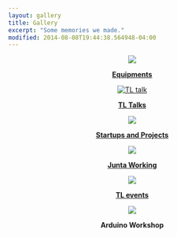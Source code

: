 ```yaml
---
layout: gallery
title: Gallery
excerpt: "Some memories we made."
modified: 2014-08-08T19:44:38.564948-04:00
---
```

<div class="img">
	<div>
	<center>
	<a href="{{ site.url }}/gallery/equipment">
		<img class="image" src="{{site.url}}/images/gallery/equipments6.jpg" >
		<p><b>Equipments</b></p>
		<!-- <p>TL boasts an wide inventory ranging from tiny resistors to sophisticated machines and necessary software assistance.</p> -->
	</a>
	</center>
	</div>
	<div>
	<center>
	<a href="{{ site.url }}/gallery/tl_talk">
		<img class="image" src="{{site.url}}/images/gallery/tltalk1.jpg" alt="TL talk" >
		<p><b>TL Talks</b></p>
		<!-- <p>Support documents for some of the equipments have been prepared by generous inputs of lab users, to assist other users.</p> -->
	</a>
	</center>	
	</div>
	<div>
	<center>
	<a href="{{ site.url }}/gallery/projects_startups">
		<img class="image" src="{{site.url}}/images/gallery/projects4.jpg" >
		<p><b>Startups and Projects</b></p>
		<!-- <p>TL boasts an wide inventory ranging from tiny resistors to sophisticated machines and necessary software assistance.</p> -->
	</a>
	</center>
	</div>
	<!-- <div>
	<center>
	<a href="{{ site.url }}/gallery/sessions">
		<img class="image" src="{{site.url}}/images/gallery/session1.JPG" >
		<p><b>Name this one contains pics of get electrified session and how things work</b></p>
	</a>
	</center>
	</div> -->
	<div>
	<center>
	<a href="{{ site.url }}/gallery/working">
		<img class="image" src="{{site.url}}/images/gallery/working7.jpg" >
		<p><b>Junta Working</b></p>
		<!-- <p>TL boasts an wide inventory ranging from tiny resistors to sophisticated machines and necessary software assistance.</p> -->
	</a>
	</center>
	</div>
	<div>
	<center>
	<a href="{{ site.url }}/gallery/others">
		<img class="image" src="{{site.url}}/images/gallery/2.jpg" >
		<p><b>TL events</b></p>
		<!-- <p>TL boasts an wide inventory ranging from tiny resistors to sophisticated machines and necessary software assistance.</p> -->
	</a>
	</center>
	</div>
	<div>
	<center>
	<img class="image" src="{{site.url}}/images/gallery/1.jpg" >
	<p><b>Arduino Workshop</b></p>
	<!-- <p>TL boasts an wide inventory ranging from tiny resistors to sophisticated machines and necessary software assistance.</p> -->
	</center>
	</div>
</div>